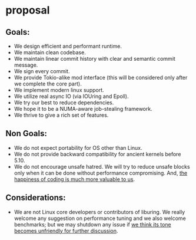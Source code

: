 # proposal

## Goals:

- We design efficient and performant runtime.
- We maintain clean codebase.
- We maintain linear commit history with clear and semantic commit message.
- We sign every commit.
- We provide Tokio-alike mod interface (this will be considered only after we complete the core part).
- We implement modern linux support.
- We utilize real async IO (via IOUring and Epoll).
- We try our best to reduce dependencies.
- We hope it to be a NUMA-aware job-stealing framework.
- We thrive to give a rich set of features.

## Non Goals:

- We do not expect portability for OS other than Linux.
- We do not provide backward compatibility for ancient kernels before 5.10.
- We do not encourage unsafe hatred. We will try to reduce unsafe blocks only when it can be done without performance compromising. And, [the happiness of coding is much more valuable to us](https://steveklabnik.com/writing/a-sad-day-for-rust).

## Considerations:

- We are not Linux core developers or contributors of liburing. We really welcome any suggestion on performance tuning and we also welcome benchmarks; but we may shutdown any issue if [we think its tone becomes unfriendly for further discussion](https://github.com/axboe/liburing/issues/189). 
